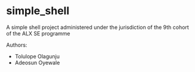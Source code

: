 # simple_shell
A simple shell project administered under the jurisdiction of the 9th cohort of the ALX SE programme

Authors:
<ul>
	<li> Tolulope Olagunju
	<li> Adeosun Oyewale

</ul>

